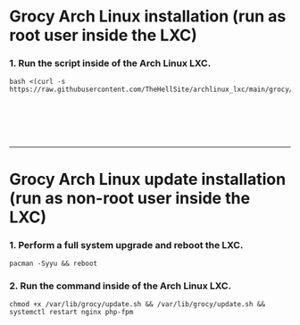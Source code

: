 # Grocy Arch Linux installation (run as root user inside the LXC)

### 1. Run the script inside of the Arch Linux LXC.

  ```
  bash <(curl -s https://raw.githubusercontent.com/TheHellSite/archlinux_lxc/main/grocy/grocy_installer.sh)
  ```

<br />
<br />
<br />
<br />
<hr>

# Grocy Arch Linux update installation (run as non-root user inside the LXC)

### 1. Perform a full system upgrade and reboot the LXC.

  ```
  pacman -Syyu && reboot
  ```

### 2. Run the command inside of the Arch Linux LXC.

  ```
  chmod +x /var/lib/grocy/update.sh && /var/lib/grocy/update.sh && systemctl restart nginx php-fpm
  ```
